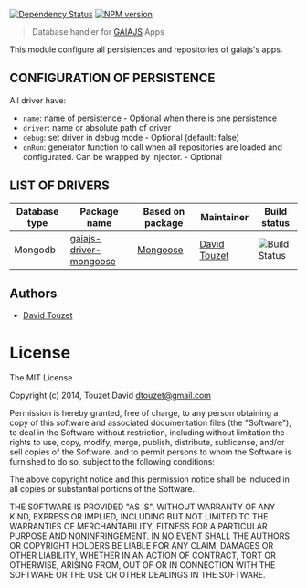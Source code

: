 [![Dependency Status](https://gemnasium.com/gaiajs/gaiajs-database.svg)](https://gemnasium.com/gaiajs/gaiajs-database)
[![NPM version](https://badge.fury.io/js/gaiajs-database.svg)](http://badge.fury.io/js/gaiajs-database)
 > Database handler for [GAIAJS](https://github.com/gaiajs/gaiajs) Apps

This module configure all persistences and repositories of gaiajs's apps.

## CONFIGURATION OF PERSISTENCE
All driver have:
 * `name`: name of persistence - Optional when there is one persistence
 * `driver`: name or absolute path of driver
 * `debug`: set driver in debug mode - Optional (default: false)
 * `onRun`: generator function to call when all repositories are loaded and configurated.
 Can be wrapped by injector. - Optional


## LIST OF DRIVERS
<table>
  <thead>
    <tr>
      <th>Database type</th>
      <th>Package name</th>
      <th>Based on package</th>
      <th>Maintainer</th>
      <th>Build status</th>
    </tr>
  </thead>
  <tbody>
    <tr>
      <td>Mongodb</td>
      <td><a href="https://github.com/gaiajs/gaiajs-driver-mongoose">gaiajs-driver-mongoose</a></td>
      <td><a href="https://github.com/learnboost/mongoose">Mongoose</a></td>
      <td><a href="https://github.com/eyolas">David Touzet</a></td>
      <td><img src="https://travis-ci.org/gaiajs/gaiajs-driver-mongoose.svg?branch=master" alt="Build Status" /></td>
    </tr>
  </tbody>
</table>

## Authors

  - [David Touzet](https://github.com/eyolas)

# License

The MIT License

Copyright (c) 2014, Touzet David <dtouzet@gmail.com>

Permission is hereby granted, free of charge, to any person
obtaining a copy of this software and associated documentation
files (the "Software"), to deal in the Software without
restriction, including without limitation the rights to use,
copy, modify, merge, publish, distribute, sublicense, and/or sell
copies of the Software, and to permit persons to whom the
Software is furnished to do so, subject to the following
conditions:

The above copyright notice and this permission notice shall be
included in all copies or substantial portions of the Software.

THE SOFTWARE IS PROVIDED "AS IS", WITHOUT WARRANTY OF ANY KIND,
EXPRESS OR IMPLIED, INCLUDING BUT NOT LIMITED TO THE WARRANTIES
OF MERCHANTABILITY, FITNESS FOR A PARTICULAR PURPOSE AND
NONINFRINGEMENT. IN NO EVENT SHALL THE AUTHORS OR COPYRIGHT
HOLDERS BE LIABLE FOR ANY CLAIM, DAMAGES OR OTHER LIABILITY,
WHETHER IN AN ACTION OF CONTRACT, TORT OR OTHERWISE, ARISING
FROM, OUT OF OR IN CONNECTION WITH THE SOFTWARE OR THE USE OR
OTHER DEALINGS IN THE SOFTWARE.
